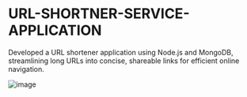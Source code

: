 # URL-SHORTNER-SERVICE-APPLICATION

Developed a URL shortener application using Node.js and MongoDB, streamlining long URLs into concise, shareable links for efficient online navigation.

![image](https://github.com/arav02/URL-SHORTNER-SERVICE-APPLICATION/assets/83217942/f5858af9-ff80-42e6-a8cf-f304589d5051)
